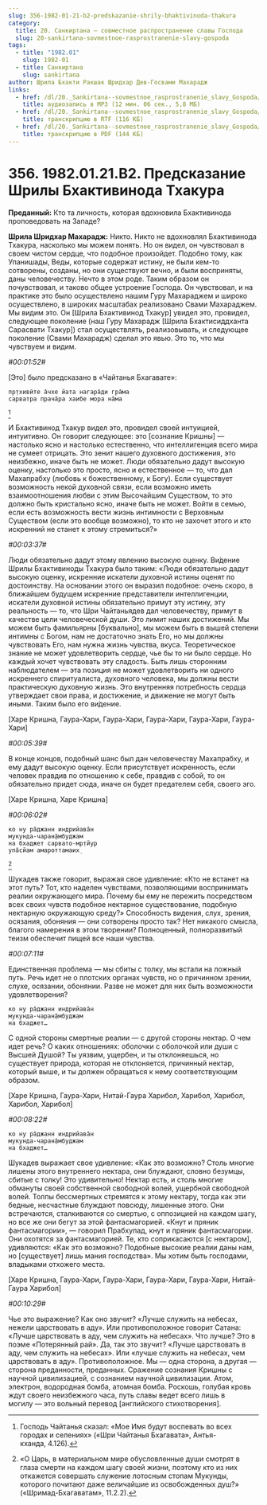 ```yaml
---
slug: 356-1982-01-21-b2-predskazanie-shrily-bhaktivinoda-thakura
category:
  title: 20. Санкиртана — совместное распространение славы Господа
  slug: 20-sankirtana-sovmestnoe-rasprostranenie-slavy-gospoda
tags:
  - title: "1982.01"
    slug: 1982-01
  - title: Санкиртана
    slug: sankirtana
author: Шрила Бхакти Ракшак Шридхар Дев-Госвами Махарадж
links:
  - href: /dl/20._Sankirtana--sovmestnoe_rasprostranenie_slavy_Gospoda/356_1982.01.21.B2_SridharMj_Predskazanie_Shrily_Bhaktivinoda_Thakura.mp3
    title: аудиозапись в MP3 (12 мин. 06 сек., 5,8 МБ)
  - href: /dl/20._Sankirtana--sovmestnoe_rasprostranenie_slavy_Gospoda/356_1982.01.21.B2_SridharMj_Predskazanie_Shrily_Bhaktivinoda_Thakura.rtf
    title: транскрипцию в RTF (116 КБ)
  - href: /dl/20._Sankirtana--sovmestnoe_rasprostranenie_slavy_Gospoda/356_1982.01.21.B2_SridharMj_Predskazanie_Shrily_Bhaktivinoda_Thakura.pdf
    title: транскрипцию в PDF (144 КБ)
---
```


# 356. 1982.01.21.B2. Предсказание Шрилы Бхактивинода Тхакура

**Преданный:** Кто та личность, которая вдохновила Бхактивинода проповедовать на Западе?

**Шрила Шридхар Махарадж:** Никто. Никто не вдохновлял Бхактивинода Тхакура, насколько мы можем понять. Но он видел, он чувствовал в своем чистом сердце, что подобное произойдет. Подобно тому, как Упанишады, Веды, которые содержат истину, не были кем-то сотворены, созданы, но они существуют вечно, и были восприняты, даны человечеству. Нечто в этом роде. Таким образом он почувствовал, и таково общее устроение Господа. Он чувствовал, и на практике это было осуществлено нашим Гуру Махараджем и широко осуществлено, в широких масштабах реализовано Свами Махараджем. Мы видим это. Он [Шрила Бхактивинод Тхакур] увидел это, провидел, следующее поколение (наш Гуру Махарадж [Шрила Бхактисиддханта Сарасвати Тхакур]) стал осуществлять, реализовывать, и следующее поколение (Свами Махарадж) сделал это явью. Это то, что мы чувствуем и видим.

*#00:01:52#*

[Это] было предсказано в «Чайтанья Бхагавате»:

    пр̣тхивӣте а̄чхе йата нагара̄ди гра̄ма
    сарватра прача̄ра хаибе мора на̄ма
[^_ftn1]

И Бхактивинод Тхакур видел это, провидел своей интуицией, интуитивно. Он говорит следующее: это [сознание Кришны] — настолько ясно и настолько естественно, что интеллигенция всего мира не сумеет отрицать. Это зенит нашего духовного достижения, это неизбежно, иначе быть не может. Люди обязательно дадут высокую оценку, настолько это просто, ясно и естественное — то, что дал Махапрабху (любовь к божественному, к Богу). Если существует возможность некой духовной связи, если возможно иметь взаимоотношения любви с этим Высочайшим Существом, то это должно быть кристально ясно, иначе быть не может. Войти в семью, если есть возможность вести жизнь интимности с Верховным Существом (если это вообще возможно), то кто не захочет этого и кто искренний не станет к этому стремиться?»

*#00:03:37#*

Люди обязательно дадут этому явлению высокую оценку. Ви́дение Шрилы Бхактивиноды Тхакура было таким: «Люди обязательно дадут высокую оценку, искренние искатели духовной истины оценят по достоинству. На основании этого он выразил подобное: очень скоро, в ближайшем будущем искренние представители интеллигенции, искатели духовной истины обязательно примут эту истину, эту реальность — то, что Шри Чайтаньядев дал человечеству, примут в качестве цели человеческой души. Это лимит наших достижений. Мы можем быть фамильярны [буквально], мы можем быть в вышей степени интимны с Богом, нам не достаточно знать Его, но мы должны чувствовать Его, нам нужна жизнь чувства, вкуса. Теоретическое знание не может удовлетворить сердце, чье бы то ни было сердце. Но каждый хочет чувствовать эту сладость. Быть лишь сторонним наблюдателем — эта позиция не может удовлетворить ни одного искреннего спиритуалиста, духовного человека, мы должны вести практическую духовную жизнь. Это внутренняя потребность сердца утверждает свои права, и достижение, и движение не могут быть иными. Таким было его ви́дение.

[Харе Кришна, Гаура-Хари, Гаура-Хари, Гаура-Хари, Гаура-Хари, Гаура-Хари]

*#00:05:39#*

В конце концов, подобный шанс был дан человечеству Махапрабху, и ему дадут высокую оценку. Если присутствует искренность, если человек правдив по отношению к себе, правдив с собой, то он обязательно придет сюда, иначе он будет предателем себя, своего эго.

[Харе Кришна, Харе Кришна]

*#00:06:02#*

    ко ну ра̄джанн индрийава̄н
    мукунда-чаран̣а̄мбуджам
    на бхаджет сарвато-мр̣тйур
    упа̄сйам амароттамаих̣
[^_ftn2]

Шукадев также говорит, выражая свое удивление: «Кто не встанет на этот путь? Тот, кто наделен чувствами, позволяющими воспринимать реалии окружающего мира. Почему бы ему не пережить посредством всех своих чувств подобное нектарное существование, подобную нектарную окружающую среду?» Способность видения, слух, зрения, осязания, обоняния — они сотворены просто так? Нет никакого смысла, благого намерения в этом творении? Полноценный, полноразвитый теизм обеспечит пищей все наши чувства.

*#00:07:11#*

Единственная проблема — мы сбиты с толку, мы встали на ложный путь. Речь идет не о плотских органах чувств, но о причинном зрении, слухе, осязании, обонянии. Разве не может для них быть возможности удовлетворения?

    ко ну ра̄джанн индрийава̄н
    мукунда-чаран̣а̄мбуджам
    на бхаджет…

С одной стороны смертные реалии — с другой стороны нектар. О чем идет речь? О каких отношениях: оболочки с оболочкой или души с Высшей Душой? Ты уязвим, ущербен, и ты отклоняешься, но существует природа, которая не отклоняется, причинный нектар, который выше, и ты должен обращаться к нему соответствующим образом.

[Харе Кришна, Гаура-Хари, Нитай-Гаура Харибол, Харибол, Харибол, Харибол, Харибол]

*#00:08:22#*

    ко ну ра̄джанн индрийава̄н
    мукунда-чаран̣а̄мбуджам
    на бхаджет…

Шукадев выражает свое удивление: «Как это возможно? Столь многие лишены этого внутреннего нектара, они блуждают, словно безумцы, сбитые с толку! Это удивительно! Нектар есть, и столь многие обмануты своей собственной свободной волей, ущербной свободной волей. Толпы бессмертных стремятся к этому нектару, тогда как эти бедные, несчастные блуждают повсюду, лишенные этого. Они встречаются, сталкиваются со смертью, с оппозицией на каждом шагу, но все же они бегут за этой фантасмагорией. «Кнут и пряник фантасмагории», — говорил Прабхупад, кнут и пряник фантасмагории. Они охотятся за фантасмагорией. Те, кто соприкасаются [с нектаром], удивляются: «Как это возможно? Подобные высокие реалии даны нам, но [существует] лишь мания господства». Мы хотим быть господами, владыками отхожего места.

[Харе Кришна, Гаура-Хари, Гаура-Хари, Гаура-Хари, Гаура-Хари, Нитай-Гаура Харибол]

*#00:10:29#*

Чье это выражение? Как оно звучит? «Лучше служить на небесах, нежели царствовать в аду». Или противоположное говорит Сатана: «Лучше царствовать в аду, чем служить на небесах». Что лучше? Это в поэме «Потерянный рай». Да, так это звучит? «Лучше царствовать в аду, чем служить на небесах». Или «лучше служить на небесах, чем царствовать в аду». Противоположное. Мы — одна сторона, а другая — сторона преданности, преданных. Сражение сознания Кришны с научной цивилизацией, с сознанием научной цивилизации. Атом, электрон, водородная бомба, атомная бомба. Роскошь, голубая кровь ждут своего неизбежного часа, путь славы ведет всего лишь в могилу — это вольный перевод [английского стихотворения].



[^_ftn1]: Господь Чайтанья сказал: «Мое Имя будут воспевать во всех городах и селениях» («Шри Чайтанья Бхагавата», Антья-кханда, 4.126).

[^_ftn2]: «О Царь, в материальном мире обусловленные души смотрят в глаза смерти на каждом шагу своей жизни, поэтому кто из них откажется совершать служение лотосным стопам Мукунды, которого почитают даже величайшие из освобожденных душ?» («Шримад-Бхагаватам», 11.2.2).

